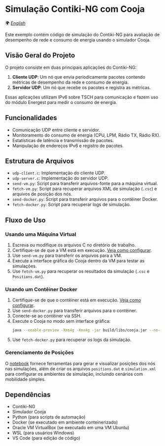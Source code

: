 # Simulação Contiki-NG com Cooja

🌍 *[English](README.md)*

Este exemplo contém código de simulação do Contiki-NG para avaliação de desempenho de rede e consumo de energia usando o simulador Cooja.

## Visão Geral do Projeto

O projeto consiste em duas principais aplicações do Contiki-NG:

1. **Cliente UDP**: Um nó que envia periodicamente pacotes contendo métricas de desempenho da rede e consumo de energia.
2. **Servidor UDP**: Um nó que recebe os pacotes e registra as métricas.

Essas aplicações utilizam IPv6 sobre TSCH para comunicação e fazem uso do módulo Energest para medir o consumo de energia.

## Funcionalidades

- Comunicação UDP entre cliente e servidor.
- Monitoramento do consumo de energia (CPU, LPM, Rádio TX, Rádio RX).
- Estatísticas de latência e transmissão de pacotes.
- Manipulação de endereços IPv6 e registro de pacotes.

## Estrutura de Arquivos

- `udp-client.c`: Implementação do cliente UDP.
- `udp-server.c`: Implementação do servidor UDP.
- `send-vm.py`: Script para transferir arquivos-fonte para a máquina virtual.
- `fetch-vm.py`: Script para recuperar arquivos XML de simulação (`.csc`) e arquivos de posição dos nós.
- `send-docker.py`: Script para transferir arquivos para o contêiner Docker.
- `fetch-docker.py`: Script para recuperar logs de simulação.

## Fluxo de Uso

### Usando uma Máquina Virtual
1. Escreva ou modifique os arquivos C no diretório de trabalho.
2. Certifique-se de que a VM está em execução. [Veja como configurar](https://github.com/JunioCesarFerreira/Cooja-Docker-VM-Setup/blob/main/vm/prepare-vm-enviroment.md).
3. Use `send-vm.py` para transferir os arquivos para a VM.
4. Execute a interface gráfica do Cooja dentro da VM para testar as simulações.
5. Use `fetch-vm.py` para recuperar os resultados da simulação (`.csc` e `Positions.dat`).

### Usando um Contêiner Docker
1. Certifique-se de que o contêiner está em execução. [Veja como configurar](https://github.com/JunioCesarFerreira/Cooja-Docker-VM-Setup/tree/main/ssh-docker-cooja).
2. Use `send-docker.py` para transferir arquivos para o contêiner.
3. Conecte-se ao contêiner via SSH.
4. Execute o Cooja no modo sem interface gráfica:
   ```sh
   java --enable-preview -Xms4g -Xmx4g -jar build/libs/cooja.jar --no-gui simulation.csc > sim.log
   ```
5. Use `fetch-docker.py` para recuperar os logs da simulação.

### Gerenciamento de Posições
O [notebook](positions-mngmt.ipynb) fornece ferramentas para gerar e visualizar posições dos nós nas simulações, além de criar os arquivos `positions.dat` e `simulation.xml` para configurar os ambientes de simulação, incluindo cenários com mobilidade simples.

## Dependências

- Contiki-NG
- Simulador Cooja
- Python (para scripts de automação)
- Docker (se executado em ambiente conteinerizado)
- Oracle VM VirtualBox (se executado em uma VM Ubuntu)
- WSL (para usuários Windows)
- VS Code (para edição de código)